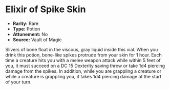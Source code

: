 # Elixir of Spike Skin

- **Rarity:** Rare
- **Type:** Potion
- **Attunement:** No
- **Source:** Vault of Magic

Slivers of bone float in the viscous, gray liquid inside this vial. When you drink this potion, bone-like spikes protrude from your skin for 1 hour. Each time a creature hits you with a melee weapon attack while within 5 feet of you, it must succeed on a DC 15 Dexterity saving throw or take 1d4 piercing damage from the spikes. In addition, while you are grappling a creature or while a creature is grappling you, it takes 1d4 piercing damage at the start of your turn.
